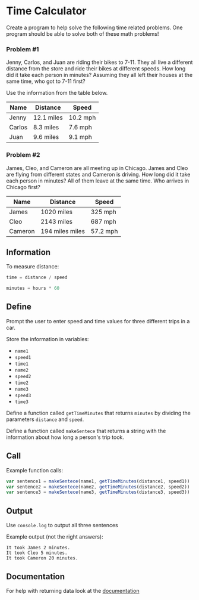 # Time Calculator

Create a program to help solve the following time related problems. One program
should be able to solve both of these math problems!

### Problem #1

Jenny, Carlos, and Juan are riding their bikes to 7-11. They all live a different
distance from the store and ride their bikes at different speeds. How long did it take each person in minutes? Assuming they all left their houses at the same time, who got to 7-11 first?

Use the information from the table below.

Name | Distance | Speed
---|----|----
Jenny | 12.1 miles | 10.2 mph
Carlos | 8.3 miles | 7.6 mph
Juan | 9.6 miles | 9.1 mph


### Problem #2

James, Cleo, and Cameron are all meeting up in Chicago. James and Cleo are flying from different states and Cameron is driving. How long did it take each person in minutes? All of them leave at the same time. Who arrives in Chicago first?

Name | Distance | Speed
---|----|----
James | 1020 miles | 325 mph
Cleo | 2143 miles | 687 mph
Cameron | 194 miles miles | 57.2 mph

## Information

To measure distance:

```js
time = distance / speed
```
```js
minutes = hours * 60
```
## Define

Prompt the user to enter speed and time values for three different trips in a car.

Store the information in variables:

  - `name1`
  - `speed1`
  - `time1`
  - `name2`
  - `speed2`
  - `time2`
  - `name3`
  - `speed3`
  - `time3`

Define a function called `getTimeMinutes` that returns `minutes` by dividing the parameters `distance` and `speed`.

Define a function called `makeSentece` that returns a string with the information about how long a person's trip took.

## Call
Example function calls:
```js
var sentence1 = makeSentece(name1, getTimeMinutes(distance1, speed1))
var sentence2 = makeSentece(name2, getTimeMinutes(distance2, speed2))
var sentence3 = makeSentece(name3, getTimeMinutes(distance3, speed3))
```
## Output
Use `console.log` to output all three sentences

Example output (not the right answers):
```
It took James 2 minutes.
It took Cleo 5 minutes.
It took Cameron 20 minutes.
```

## Documentation
For help with returning data look at the [documentation]()
